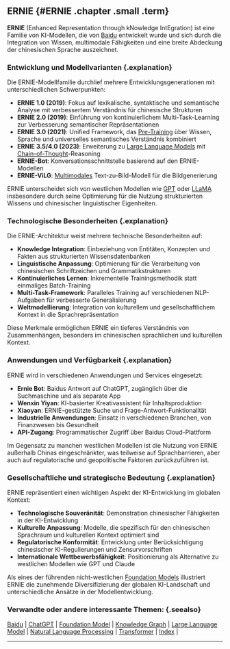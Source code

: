 ## ERNIE {#ERNIE .chapter .small .term}

**ERNIE** (Enhanced Representation through kNowledge IntEgration) ist eine Familie von KI-Modellen, die von [Baidu](#Baidu) entwickelt wurde und sich durch die Integration von Wissen, multimodale Fähigkeiten und eine breite Abdeckung der chinesischen Sprache auszeichnet.

### Entwicklung und Modellvarianten {.explanation}

Die ERNIE-Modellfamilie durchlief mehrere Entwicklungsgenerationen mit unterschiedlichen Schwerpunkten:

- **ERNIE 1.0 (2019)**: Fokus auf lexikalische, syntaktische und semantische Analyse mit verbessertem Verständnis für chinesische Strukturen
- **ERNIE 2.0 (2019)**: Einführung von kontinuierlichem Multi-Task-Learning zur Verbesserung semantischer Repräsentationen
- **ERNIE 3.0 (2021)**: Unified Framework, das [Pre-Training](#Pre-Training) über Wissen, Sprache und universelles semantisches Verständnis kombiniert
- **ERNIE 3.5/4.0 (2023)**: Erweiterung zu [Large Language Models](#Large-Language-Model) mit [Chain-of-Thought](#Chain-of-Thought)-Reasoning
- **ERNIE-Bot**: Konversationsschnittstelle basierend auf den ERNIE-Modellen
- **ERNIE-ViLG**: [Multimodales](#Modality) Text-zu-Bild-Modell für die Bildgenerierung

ERNIE unterscheidet sich von westlichen Modellen wie [GPT](#GPT) oder [LLaMA](#Llama) insbesondere durch seine Optimierung für die Nutzung strukturierten Wissens und chinesischer linguistischer Eigenheiten.

### Technologische Besonderheiten {.explanation}

Die ERNIE-Architektur weist mehrere technische Besonderheiten auf:

- **Knowledge Integration**: Einbeziehung von Entitäten, Konzepten und Fakten aus strukturierten Wissensdatenbanken
- **Linguistische Anpassung**: Optimierung für die Verarbeitung von chinesischen Schriftzeichen und Grammatikstrukturen
- **Kontinuierliches Lernen**: Inkrementelle Trainingsmethodik statt einmaliges Batch-Training
- **Multi-Task-Framework**: Paralleles Training auf verschiedenen NLP-Aufgaben für verbesserte Generalisierung
- **Weltmodellierung**: Integration von kulturellem und gesellschaftlichem Kontext in die Sprachrepräsentation

Diese Merkmale ermöglichen ERNIE ein tieferes Verständnis von Zusammenhängen, besonders im chinesischen sprachlichen und kulturellen Kontext.

### Anwendungen und Verfügbarkeit {.explanation}

ERNIE wird in verschiedenen Anwendungen und Services eingesetzt:

- **Ernie Bot**: Baidus Antwort auf ChatGPT, zugänglich über die Suchmaschine und als separate App
- **Wenxin Yiyan**: KI-basierter Kreativassistent für Inhaltsproduktion
- **Xiaoyan**: ERNIE-gestützte Suche und Frage-Antwort-Funktionalität
- **Industrielle Anwendungen**: Einsatz in verschiedenen Branchen, von Finanzwesen bis Gesundheit
- **API-Zugang**: Programmatischer Zugriff über Baidus Cloud-Plattform

Im Gegensatz zu manchen westlichen Modellen ist die Nutzung von ERNIE außerhalb Chinas eingeschränkter, was teilweise auf Sprachbarrieren, aber auch auf regulatorische und geopolitische Faktoren zurückzuführen ist.

### Gesellschaftliche und strategische Bedeutung {.explanation}

ERNIE repräsentiert einen wichtigen Aspekt der KI-Entwicklung im globalen Kontext:

- **Technologische Souveränität**: Demonstration chinesischer Fähigkeiten in der KI-Entwicklung
- **Kulturelle Anpassung**: Modelle, die spezifisch für den chinesischen Sprachraum und kulturellen Kontext optimiert sind
- **Regulatorische Konformität**: Entwicklung unter Berücksichtigung chinesischer KI-Regulierungen und Zensurvorschriften
- **Internationale Wettbewerbsfähigkeit**: Positionierung als Alternative zu westlichen Modellen wie GPT und Claude

Als eines der führenden nicht-westlichen [Foundation Models](#Foundation-Model) illustriert ERNIE die zunehmende Diversifizierung der globalen KI-Landschaft und unterschiedliche Ansätze in der Modellentwicklung.

### Verwandte oder andere interessante Themen: {.seealso}

[Baidu](#Baidu) |
[ChatGPT](#ChatGPT) |
[Foundation Model](#Foundation-Model) |
[Knowledge Graph](#Knowledge-Graph) |
[Large Language Model](#Large-Language-Model) |
[Natural Language Processing](#Natural-Language-Processing) |
[Transformer](#Transformer) |
[Index](#Index) |

----


